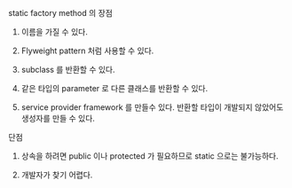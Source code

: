 static factory method 의 장점

1. 이름을 가질 수 있다.

2. Flyweight pattern 처럼 사용할 수 있다.

3. subclass 를 반환할 수 있다.

4. 같은 타입의 parameter 로 다른 클래스를 반환할 수 있다.

5. service provider framework 를 만들수 있다. 반환할 타입이 개발되지 않았어도 생성자를 만들 수 있다.




단점

1. 상속을 하려면 public 이나 protected 가 필요하므로 static 으로는 불가능하다.

2. 개발자가 찾기 어렵다.
